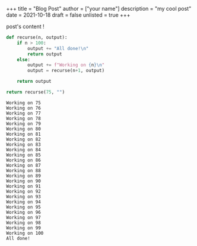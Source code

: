 +++
title = "Blog Post"
author = ["your name"]
description = "my cool post"
date = 2021-10-18
draft = false
unlisted = true
+++

post's content !

```python
def recurse(n, output):
    if n > 100:
        output += "All done!\n"
        return output
    else:
        output += f"Working on {n}\n"
        output = recurse(n+1, output)

    return output

return recurse(75, "")
```

```text
Working on 75
Working on 76
Working on 77
Working on 78
Working on 79
Working on 80
Working on 81
Working on 82
Working on 83
Working on 84
Working on 85
Working on 86
Working on 87
Working on 88
Working on 89
Working on 90
Working on 91
Working on 92
Working on 93
Working on 94
Working on 95
Working on 96
Working on 97
Working on 98
Working on 99
Working on 100
All done!
```
